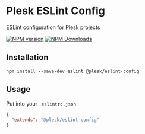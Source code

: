 # Plesk ESLint Config

ESLint configuration for Plesk projects

[![NPM version](https://img.shields.io/npm/v/@plesk/eslint-config.svg)](https://www.npmjs.org/package/@plesk/eslint-config)
[![NPM Downloads](https://img.shields.io/npm/dm/@plesk/eslint-config.svg)](https://www.npmjs.org/package/@plesk/eslint-config)


## Installation

```
npm install --save-dev eslint @plesk/eslint-config
```


## Usage

Put into your `.eslintrc.json`
```json
{
  "extends": "@plesk/eslint-config"
}
```
